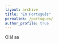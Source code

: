 ```yaml
---
layout: archive
title: "Em Português"
permalink: /portugues/
author_profile: true
---
```




Olá! aa

